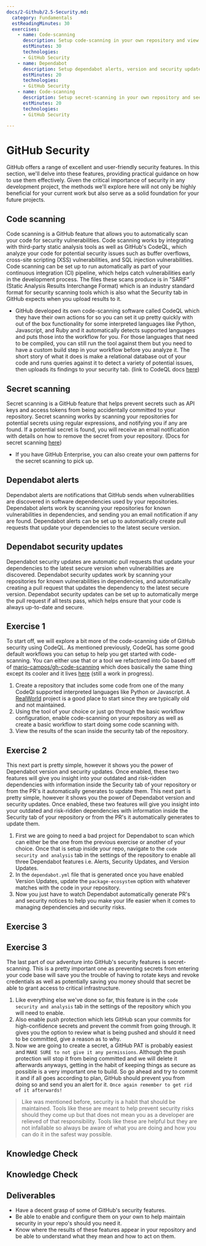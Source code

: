 ```yaml
---
docs/2-Github/2.5-Security.md:
  category: Fundamentals
  estReadingMinutes: 30
  exercises:
    - name: Code-scanning
      description: Setup code-scanning in your own repository and view its results in the Security tab
      estMinutes: 30
      technologies:
      - GitHub Security
    - name: Dependabot
      description: Setup dependabot alerts, version and security updates 
      estMinutes: 20
      technologies:
      - GitHub Security
    - name: Code-scanning
      description: Setup secret-scanning in your own repository and see how it prevents you from committing secrets
      estMinutes: 20
      technologies:
      - GitHub Security

---
```


# GitHub Security

GitHub offers a range of excellent and user-friendly security features. In this section, we'll delve into these features, providing practical guidance on how to use them effectively. Given the critical importance of security in any development project, the methods we'll explore here will not only be highly beneficial for your current work but also serve as a solid foundation for your future projects.

## Code scanning

Code scanning is a GitHub feature that allows you to automatically scan your code for security vulnerabilities. Code scanning works by integrating with third-party static analysis tools as well as GitHub's CodeQL, which analyze your code for potential security issues such as buffer overflows, cross-site scripting (XSS) vulnerabilities, and SQL injection vulnerabilities. Code scanning can be set up to run automatically as part of your continuous integration (CI) pipeline, which helps catch vulnerabilities early in the development process.  The files these scans produce is in "SARIF" (Static Analysis Results Interchange Format) which is an industry standard format for security scanning tools which is also what the Security tab in GitHub expects when you upload results to it.

- GitHub developed its own code-scanning software called CodeQL which they have their own actions for so you can set it up pretty quickly with out of the box functionality for some interpreted languages like Python, Javascript, and Ruby and it automatically detects supported languages and puts those into the workflow for you. For those languages that need to be compiled, you can still run the tool against them but you need to have a custom build step in your workflow before you analyze it. The short story of what it does is make a relational database out of your code and runs queries against it to detect a variety of potential issues, then uploads its findings to your security tab. (link to CodeQL docs [here](https://docs.github.com/en/code-security/code-scanning/automatically-scanning-your-code-for-vulnerabilities-and-errors/about-code-scanning-with-codeql))

## Secret scanning

Secret scanning is a GitHub feature that helps prevent secrets such as API keys and access tokens from being accidentally committed to your repository. Secret scanning works by scanning your repositories for potential secrets using regular expressions, and notifying you if any are found. If a potential secret is found, you will receive an email notification with details on how to remove the secret from your repository. (Docs for secret scanning [here](https://docs.github.com/en/enterprise-cloud@latest/code-security/secret-scanning/about-secret-scanning))

- If you have GitHub Enterprise, you can also create your own patterns for the secret scanning to pick up.

## Dependabot alerts

Dependabot alerts are notifications that GitHub sends when vulnerabilities are discovered in software dependencies used by your repositories. Dependabot alerts work by scanning your repositories for known vulnerabilities in dependencies, and sending you an email notification if any are found. Dependabot alerts can be set up to automatically create pull requests that update your dependencies to the latest secure version.

## Dependabot security updates

Dependabot security updates are automatic pull requests that update your dependencies to the latest secure version when vulnerabilities are discovered. Dependabot security updates work by scanning your repositories for known vulnerabilities in dependencies, and automatically creating a pull request that updates the dependency to the latest secure version. Dependabot security updates can be set up to automatically merge the pull request if all tests pass, which helps ensure that your code is always up-to-date and secure.

## Exercise 1

To start off, we will explore a bit more of the code-scanning side of GitHub security using CodeQL. As mentioned previously, CodeQL has some good default workflows you can setup to help you get started with code-scanning.  You can either use that or a tool we refactored into Go based off of [mario-campos/gh-code-scanning](https://github.com/mario-campos/gh-code-scanning) which does basically the same thing except its cooler and it lives [here](https://github.com/liatrio/csgo) (still a work in progress).

1. Create a repository that includes some code from one of the many CodeQl supported interpreted languages like Python or Javascript. A [RealWorld](https://github.com/khaledosman/react-redux-realworld-example-app) project is a good place to start since they are typically old and not maintained.
2. Using the tool of your choice or just go through the basic workflow configuration, enable code-scanning on your repository as well as create a basic workflow to start doing some code scanning with.
3. View the results of the scan inside the security tab of the repository.

## Exercise 2

This next part is pretty simple, however it shows you the power of Dependabot version and security updates. Once enabled, these two features will give you insight into your outdated and risk-ridden dependencies with information inside the Security tab of your repository or from the PR's it automatically generates to update them.
This next part is pretty simple, however it shows you the power of Dependabot version and security updates. Once enabled, these two features will give you insight into your outdated and risk-ridden dependencies with information inside the Security tab of your repository or from the PR's it automatically generates to update them.

1. First we are going to need a bad project for Dependabot to scan which can either be the one from the previous exercise or another of your choice.  Once that is setup inside your repo, navigate to the `code security and analysis` tab in the settings of the repository to enable all three Dependabot features i.e. Alerts, Security Updates, and Version Updates.
2. In the `dependabot.yml` file that is generated once you have enabled Version Updates, update the `package-ecosystem` option with whatever matches with the code in your repository.
3. Now you just have to watch Dependabot automatically generate PR's and security notices to help you make your life easier when it comes to managing dependencies and security risks.  

## Exercise 3
## Exercise 3

The last part of our adventure into GitHub's security features is secret-scanning.  This is a pretty important one as preventing secrets from entering your code base will save you the trouble of having to rotate keys and revoke credentials as well as potentially saving you money should that secret be able to grant access to critical infrastructure.

1. Like everything else we've done so far, this feature is in the `code security and analysis` tab in the settings of the repository which you will need to enable.
2. Also enable push protection which lets GitHub scan your commits for high-confidence secrets and prevent the commit from going through.  It gives you the option to review what is being pushed and should it need to be committed, give a reason as to why.
3. Now we are going to create a secret, a GitHub PAT is probably easiest and `MAKE SURE to not give it any permissions`. Although the push protection will stop it from being committed and we will delete it afterwards anyways, getting in the habit of keeping things as secure as possible is a very important one to build.  So go ahead and try to commit it and if all goes according to plan, GitHub should prevent you from doing so and send you an alert for it.  `Once again remember to get rid of it afterwards!`

> Like was mentioned before, security is a habit that should be maintained.  Tools like these are meant to help prevent security risks should they come up but that does not mean you as a developer are relieved of that responsibility.  Tools like these are helpful but they are not infallable so always be aware of what you are doing and how you can do it in the safest way possible.

## Knowledge Check

<div class="quizdown">
  <div id="chapter-2/2.5/security-quiz.js"></div>
</div>

## Knowledge Check

<div class="quizdown">
  <div id="chapter-2/2.5/security-quiz.js"></div>
</div>

## Deliverables

- Have a decent grasp of some of GitHub's security features.
- Be able to enable and configure them on your own to help maintain security in your repo's should you need it.
- Know where the results of these features appear in your repository and be able to understand what they mean and how to act on them.
